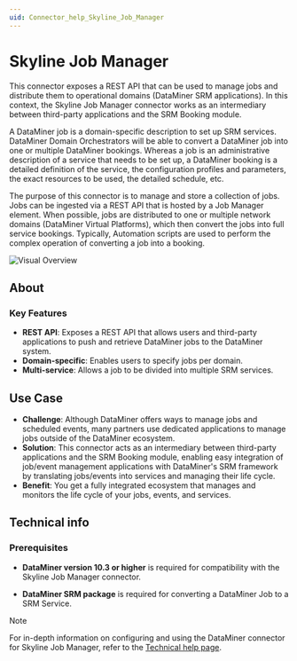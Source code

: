 ```yaml
---
uid: Connector_help_Skyline_Job_Manager
---
```


# Skyline Job Manager

This connector exposes a REST API that can be used to manage jobs and distribute them to operational domains (DataMiner SRM applications). In this context, the Skyline Job Manager connector works as an intermediary between third-party applications and the SRM Booking module.

A DataMiner job is a domain-specific description to set up SRM services. DataMiner Domain Orchestrators will be able to convert a DataMiner job into one or multiple DataMiner bookings. Whereas a job is an administrative description of a service that needs to be set up, a DataMiner booking is a detailed definition of the service, the configuration profiles and parameters, the exact resources to be used, the detailed schedule, etc.

The purpose of this connector is to manage and store a collection of jobs. Jobs can be ingested via a REST API that is hosted by a Job Manager element. When possible, jobs are distributed to one or multiple network domains (DataMiner Virtual Platforms), which then convert the jobs into full service bookings. Typically, Automation scripts are used to perform the complex operation of converting a job into a booking.


![Visual Overview](~/connector/images/Skyline_Job_Manager_Visual_Overview.png)

## About

### Key Features
- **REST API**: Exposes a REST API that allows users and third-party applications to push and retrieve DataMiner jobs to the DataMiner system.
- **Domain-specific**: Enables users to specify jobs per domain.
- **Multi-service**: Allows a job to be divided into multiple SRM services.

## Use Case

- **Challenge**: Although DataMiner offers ways to manage jobs and scheduled events, many partners use dedicated applications to manage jobs outside of the DataMiner ecosystem.
- **Solution**: This connector acts as an intermediary between third-party applications and the SRM Booking module, enabling easy integration of job/event management applications with DataMiner's SRM framework by translating jobs/events into services and managing their life cycle.
- **Benefit**: You get a fully integrated ecosystem that manages and monitors the life cycle of your jobs, events, and services.

## Technical info

### Prerequisites

- **DataMiner version 10.3 or higher** is required for compatibility with the Skyline Job Manager connector.

- **DataMiner SRM package** is required for converting a DataMiner Job to a SRM Service.

> [!NOTE]
> For in-depth information on configuring and using the DataMiner connector for Skyline Job Manager, refer to the [Technical help page](xref:Connector_help_Skyline_Job_Manager_Technical).